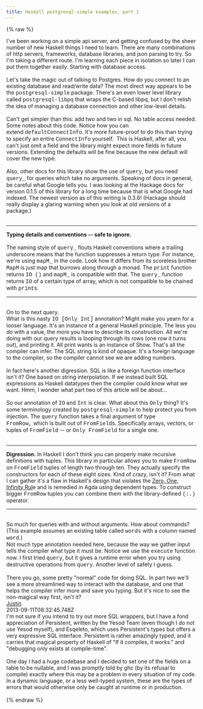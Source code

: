 ```yaml
---
title: Haskell postgresql-simple examples, part 1
---
```


{% raw %}
<div class="css-full-post-content js-full-post-content">
I've been working on a simple api server, and getting confused by the sheer number of new Haskell things I need to learn. There are many combinations of http servers, frameworks, database libraries, and json parsing to try. So I'm taking a different route. I'm learning each piece in isolation so later I can put them together easily. Starting with database access.<br /><br />Let's take the magic out of talking to Postgres. How do you connect to an existing database and read/write data? The most direct way appears to be the <span style="font-family: Courier New, Courier, monospace;">postgresql-simple</span>&nbsp;package. There's an even lower level library called <span style="font-family: Courier New, Courier, monospace;">postgresql-libpq</span> that wraps the C-based libpq, but I don't relish the idea of managing a database connection and other low-level details.<br /><br />Can't get simpler than this: add two and two in sql. No table access needed.<br /><code data-gist-hide-footer="true" data-gist-hide-line-numbers="true" data-gist-id="6480346"></code> Some notes about this code. Notice how you can extend&nbsp;<span style="font-family: Courier New, Courier, monospace;">defaultConnectInfo</span>. It's more future-proof to do this than trying to specify an entire <span style="font-family: Courier New, Courier, monospace;">ConnectInfo</span> yourself. &nbsp;This is Haskell, after all, you can't just omit a field and the library might expect more fields in future versions. Extending the defaults will be fine because the new default will cover the new type.<br /><br />Also, other docs for this library show the use of <span style="font-family: Courier New, Courier, monospace;">query</span>, but you need <span style="font-family: Courier New, Courier, monospace;">query_</span> for queries which take no arguments. Speaking of docs in general, be careful what Google tells you. I was looking at the Hackage docs for version 0.1.5 of this library for a long time because that is what Google had indexed. The newest version as of this writing is 0.3.6! (Hackage should really display a glaring warning when you look at old versions of a package.)<br /><br /><hr /><b>Typing details and conventions -- safe to ignore.</b><br /><div><br /></div>The naming style of <span style="font-family: Courier New, Courier, monospace;">query_</span> flouts Haskell conventions where a trailing underscore means that the function suppresses a return type. For instance, we're using <span style="font-family: Courier New, Courier, monospace;">mapM_</span> in the code. Look how it differs from its scoreless brother<br /><code data-gist-hide-footer="true" data-gist-hide-line-numbers="true" data-gist-id="6505148"></code> <span style="font-family: Courier New, Courier, monospace;">MapM</span> is just map that burrows along through a monad. The <span style="font-family: Courier New, Courier, monospace;">print</span> function returns <span style="font-family: Courier New, Courier, monospace;">IO ()</span> and <span style="font-family: Courier New, Courier, monospace;">mapM_</span> is compatible with that. The <span style="font-family: Courier New, Courier, monospace;">query_</span> function returns <span style="font-family: Courier New, Courier, monospace;">IO</span> of a certain type of array, which is not compatible to be chained with <span style="font-family: Courier New, Courier, monospace;">print</span>s.<br /><hr /><br />On to the next query.<br /><code data-gist-hide-footer="true" data-gist-hide-line-numbers="true" data-gist-id="6504969"></code> What is this nasty&nbsp;<span style="font-family: Courier New, Courier, monospace;">IO [Only Int]</span> annotation? Might make you yearn for a looser language. It's an instance of a general Haskell principle. The less you <i>do</i> with a value, the more you have to describe its construction. All we're doing with our query results is looping through its rows (one row it turns out), and printing it. All print wants is an instance of Show. That's all the compiler can infer. The SQL string is kind of opaque. It's a foreign language to the compiler, so the compiler cannot see we are adding numbers.<br /><br />In fact here's another digression. SQL is like a foreign function interface isn't it? One based on string interpolation. If we instead built SQL expressions as Haskell datatypes then the compiler could know what we want. Hmm, I wonder what part two of this article will be about...<br /><br />So our annotation of <span style="font-family: Courier New, Courier, monospace;">IO</span> and <span style="font-family: Courier New, Courier, monospace;">Int</span> is clear. What about this <span style="font-family: Courier New, Courier, monospace;">Only</span> thing? It's some terminology created by <span style="font-family: Courier New, Courier, monospace;">postgresql-simple</span> to help protect you from injection. The <span style="font-family: Courier New, Courier, monospace;">query</span> function takes a final argument of type <span style="font-family: Courier New, Courier, monospace;">FromRow,</span>&nbsp;which is built out of <span style="font-family: Courier New, Courier, monospace;">FromField</span><span style="font-family: inherit;">s</span>. Specifically arrays, vectors, or tuples of <span style="font-family: Courier New, Courier, monospace;">FromField</span> -- or <span style="font-family: Courier New, Courier, monospace;">Only FromField</span> for a single one.<br /><br /><hr /><b>Digression.</b> In Haskell I don't think you can properly make recursive definitions with tuples. This library in particular allows you to make <span style="font-family: Courier New, Courier, monospace;">FromRow</span> on <span style="font-family: Courier New, Courier, monospace;">FromField</span> tuples of length two through ten. They actually specify the constructors for each of these eight sizes. Kind of crazy, isn't it? From what I can gather it's a flaw in Haskell's design that violates the <a href="https://en.wikipedia.org/wiki/Zero_one_infinity_rule">Zero, One, Infinity Rul</a>e and is remedied in Agda using dependent types. To construct bigger <span style="font-family: Courier New, Courier, monospace;">FromRow</span> tuples you can combine them with the library-defined <span style="font-family: Courier New, Courier, monospace;">(:.)</span> operator.<br /><hr /><br />So much for queries with and without arguments. How about commands? (This example assumes an existing table called <span style="font-family: Courier New, Courier, monospace;">words</span> with a column named <span style="font-family: Courier New, Courier, monospace;">word</span>.)<br /><code data-gist-hide-footer="true" data-gist-hide-line-numbers="true" data-gist-id="6505421"></code> Not much type annotation needed here, because the way we gather input tells the compiler what type it must be. Notice we use the <span style="font-family: Courier New, Courier, monospace;">execute</span> function now. I first tried <span style="font-family: Courier New, Courier, monospace;">query</span>, but it gives a runtime error when you try using destructive operations from <span style="font-family: Courier New, Courier, monospace;">query</span>. Another level of safety I guess.<br /><br />There you go, some pretty "normal" code for doing SQL. In part two we'll see a more streamlined way to interact with the database, and one that helps the compiler infer more and save you typing. But it's nice to see the non-magical way first, isn't it?
</div>
<div class="css-full-comments-content js-full-comments-content">
<div class="css-full-comment js-full-comment">
  <div class="css-comment-user-link js-comment-user-link">
  <a href="http://www.blogger.com/profile/06136840792496025317">
  <div class="css-comment-name js-comment-name">
    Justin
  </div>
  </a>
  <div class="css-comment-date js-comment-date">
    2013-09-11T08:32:45.748Z
  </div>
  </div>
  <div class="css-comment-content js-comment-content">
    I&#39;m not sure if you intend to try out more SQL wrappers, but I have a fond appreciation of Persistent, written by the Yesod Team (even though I do not use Yesod myself), and Esqeleto, which uses Persistent&#39;s types but offers a very expressive SQL interface.  Persistent is rather amazingly typed, and it carries that magical property of Haskell of &quot;If it compiles, it works.&quot; and &quot;debugging only exists at compile-time&quot;.<br /><br />One day I had a huge codebase and I decided to set one of the fields on a table to be nullable, and I was promptly told by ghc (by its refusal to compile) exactly where this may be a problem in every situation of my code.  In a dynamic language, or a less well-typed system, these are the types of errors that would otherwise only be caught at runtime or in production.
  </div>
  <br/>
</div>
</div>
{% endraw %}
